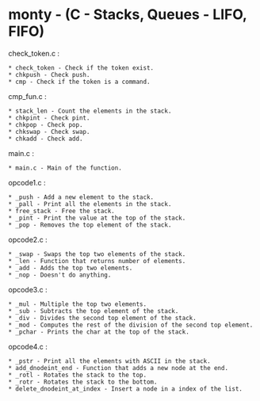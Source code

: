 # monty - (C - Stacks, Queues - LIFO, FIFO)

check_token.c :

	* check_token - Check if the token exist.
	* chkpush - Check push.
	* cmp - Check if the token is a command.

cmp_fun.c :

	* stack_len - Count the elements in the stack.
	* chkpint - Check pint.
	* chkpop - Check pop.
	* chkswap - Check swap.
	* chkadd - Check add.

main.c :

	* main.c - Main of the function.

opcode1.c :

	* _push - Add a new element to the stack.
	* _pall - Print all the elements in the stack.
	* free_stack - Free the stack.
	* _pint - Print the value at the top of the stack.
	* _pop - Removes the top element of the stack.

opcode2.c :

	* _swap - Swaps the top two elements of the stack.
	* _len - Function that returns number of elements.
	* _add - Adds the top two elements.
	* _nop - Doesn't do anything.

opcode3.c :

	* _mul - Multiple the top two elements.
	* _sub - Subtracts the top element of the stack.
	* _div - Divides the second top element of the stack.
	* _mod - Computes the rest of the division of the second top element.
	* _pchar - Prints the char at the top of the stack.

opcode4.c :

	* _pstr - Print all the elements with ASCII in the stack.
	* add_dnodeint_end - Function that adds a new node at the end.
	* _rotl - Rotates the stack to the top.
	* _rotr - Rotates the stack to the bottom.
	* delete_dnodeint_at_index - Insert a node in a index of the list.
